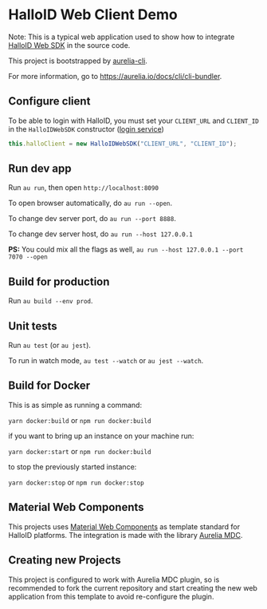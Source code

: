 # HalloID Web Client Demo

Note: This is a typical web application used to show how to integrate [HalloID 
Web SDK](https://www.npmjs.com/package/halloid-web-sdk) in the source code.

This project is bootstrapped by [aurelia-cli](https://github.com/aurelia/cli).

For more information, go to https://aurelia.io/docs/cli/cli-bundler. 

## Configure client
To be able to login with HalloID, you must set your `CLIENT_URL` and `CLIENT_ID` 
in the `HalloIDWebSDK` constructor ([login service](src/view/login/login.ts))

```typescript
this.halloClient = new HalloIDWebSDK("CLIENT_URL", "CLIENT_ID");
```

## Run dev app

Run `au run`, then open `http://localhost:8090`

To open browser automatically, do `au run --open`.

To change dev server port, do `au run --port 8888`.

To change dev server host, do `au run --host 127.0.0.1`


**PS:** You could mix all the flags as well, `au run --host 127.0.0.1 --port 7070 --open`

## Build for production

Run `au build --env prod`.

## Unit tests

Run `au test` (or `au jest`).

To run in watch mode, `au test --watch` or `au jest --watch`.


## Build for Docker

This is as simple as running a command:

`yarn docker:build` or `npm run docker:build`

if you want to bring up an instance on your machine run:

`yarn docker:start` or `npm run docker:build`

to stop the previously started instance:

`yarn docker:stop` or `npm run docker:stop`

## Material Web Components

This projects uses
[Material Web Components](https://material-components.github.io/material-components-web-catalog/#/) as
template standard for HalloID platforms. The integration is made with the library
[Aurelia MDC](https://aurelia-ui-toolkits.github.io/aurelia-mdc-web/#/).

## Creating new Projects

This project is configured to work with Aurelia MDC plugin, so is recommended to fork the current repository
and start creating the new web application from this template to avoid re-configure the plugin.
